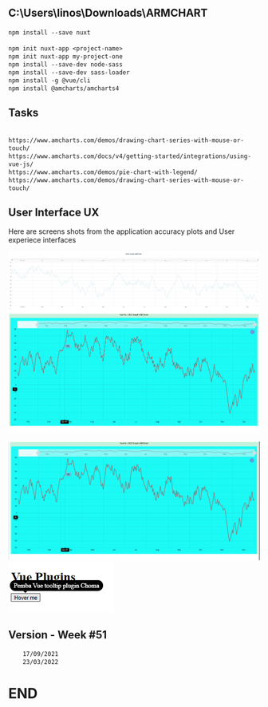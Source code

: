 ## C:\Users\linos\Downloads\ARMCHART


```
npm install --save nuxt

npm init nuxt-app <project-name>
npm init nuxt-app my-project-one
npm install --save-dev node-sass
npm install --save-dev sass-loader
npm install -g @vue/cli
npm install @amcharts/amcharts4

```


## Tasks
```

https://www.amcharts.com/demos/drawing-chart-series-with-mouse-or-touch/
https://www.amcharts.com/docs/v4/getting-started/integrations/using-vue-js/
https://www.amcharts.com/demos/pie-chart-with-legend/
https://www.amcharts.com/demos/drawing-chart-series-with-mouse-or-touch/

```

## User Interface UX

Here are screens shots from the application accuracy plots and User experiece interfaces

![M#01](https://github.com/LINOSNCHENA/TOOLTIP-AND-AMCHARTS/blob/master/UXView/page1.png)
![M#02](https://github.com/LINOSNCHENA/TOOLTIP-AND-AMCHARTS/blob/master/UXView/page2.png)

![M#03](https://github.com/LINOSNCHENA/TOOLTIP-AND-AMCHARTS/blob/master/UXView/page3.png)
![M#04](https://github.com/LINOSNCHENA/TOOLTIP-AND-AMCHARTS/blob/master/UXView/page4.png)



## Version - Week #51

```
    17/09/2021
    23/03/2022
```

# END